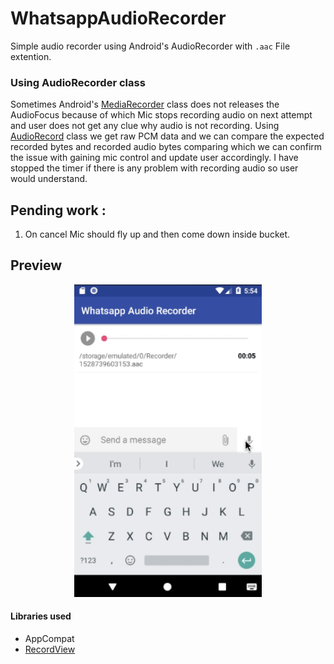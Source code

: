 # WhatsappAudioRecorder
Simple audio recorder using Android's AudioRecorder with `.aac` File extention.



### Using AudioRecorder class
Sometimes Android's [MediaRecorder][1] class does not releases the AudioFocus because of which Mic stops recording audio on next attempt and user does not get any clue why audio is not recording. Using [AudioRecord][2] class we get raw 
PCM data and we can compare the expected recorded bytes and recorded audio bytes comparing which we can confirm the issue with gaining mic control and update user accordingly. I have stopped the timer if there is any problem with recording audio so user would understand.


[1]: https://developer.android.com/reference/android/media/MediaRecorder
[2]: https://developer.android.com/reference/android/media/AudioRecord
[3]: https://github.com/3llomi/RecordView

## Pending work :
1. On cancel Mic should fly up and then come down inside bucket.

## Preview
<p align="center">
  <img src="preview/whatsapp_audio_record_demo.gif" height="500" alt="demo gif" />
</p>

#### Libraries used
* AppCompat
* [RecordView][3]
